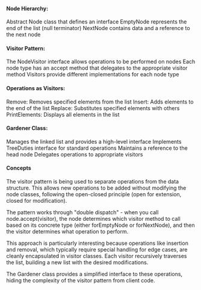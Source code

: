 

#### Node Hierarchy:

Abstract Node class that defines an interface
EmptyNode represents the end of the list (null terminator)
NextNode contains data and a reference to the next node


#### Visitor Pattern:

The NodeVisitor interface allows operations to be performed on nodes
Each node type has an accept method that delegates to the appropriate visitor method
Visitors provide different implementations for each node type


#### Operations as Visitors:

Remove: Removes specified elements from the list
Insert: Adds elements to the end of the list
Replace: Substitutes specified elements with others
PrintElements: Displays all elements in the list


#### Gardener Class:

Manages the linked list and provides a high-level interface
Implements TreeDuties interface for standard operations
Maintains a reference to the head node
Delegates operations to appropriate visitors



#### Concepts

The visitor pattern is being used to separate operations from the data structure. This allows new operations to be added without modifying the node classes, following the open-closed principle (open for extension, closed for modification).

The pattern works through "double dispatch" - when you call node.accept(visitor), the node determines which visitor method to call based on its concrete type (either forEmptyNode or forNextNode), and then the visitor determines what operation to perform.

This approach is particularly interesting because operations like insertion and removal, which typically require special handling for edge cases, are cleanly encapsulated in visitor classes. Each visitor recursively traverses the list, building a new list with the desired modifications.

The Gardener class provides a simplified interface to these operations, hiding the complexity of the visitor pattern from client code.
